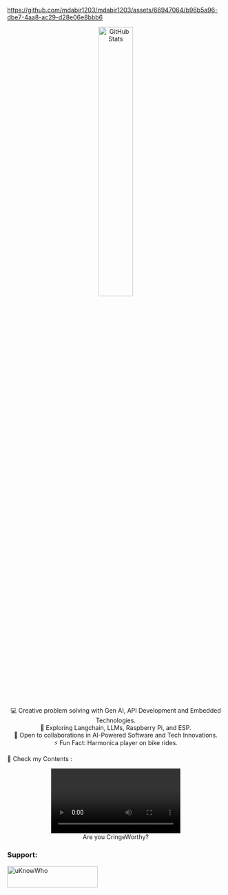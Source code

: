https://github.com/mdabir1203/mdabir1203/assets/66947064/b96b5a96-dbe7-4aa8-ac29-d28e06e8bbb6


<div align="center">
  <img src="https://streak-stats.demolab.com?user=mdabir1203&theme=monokai-metallian&hide_border=true&border_radius=3&locale=de&date_format=M%20j%5B%2C%20Y%5D&mode=weekly" alt="GitHub Stats" width="40%" height="40%" />
</div>

<p style="text-align: center;">
💻 Creative problem solving with Gen AI, API Development and Embedded Technologies.<br>
🌱 Exploring Langchain, LLMs, Raspberry Pi, and ESP.<br>
🚀 Open to collaborations in AI-Powered Software and Tech Innovations.<br>
⚡ Fun Fact: Harmonica player on bike rides. 
</p>


👀 Check my Contents :



<div align="center">
  <figure>
    <video src="https://github.com/mdabir1203/mdabir1203/assets/your_video_file.mp4" controls alt="Are you CringeWorthy ?">
      Your browser does not support the video tag.
    </video>
    <figcaption>Are you CringeWorthy?</figcaption>
  </figure>
</div>




**<h3 align="left">Support:</h3>**
<p><a href="https://www.buymeacoffee.com/uKnowWho"> <img align="left" src="https://cdn.buymeacoffee.com/buttons/v2/default-yellow.png" height="50" width="210" alt="uKnowWho" /></a></p><br><br>
